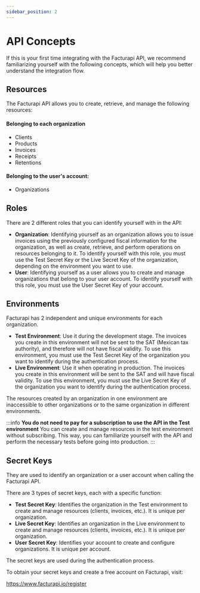 ```yaml
---
sidebar_position: 2
---
```


# API Concepts

If this is your first time integrating with the Facturapi API, we recommend familiarizing yourself with the following concepts, which will help you better understand the integration flow.

## Resources

The Facturapi API allows you to create, retrieve, and manage the following resources:

#### Belonging to each organization

- Clients
- Products
- Invoices
- Receipts
- Retentions

#### Belonging to the user's account:

- Organizations

## Roles

There are 2 different roles that you can identify yourself with in the API:

- **Organization**: Identifying yourself as an organization allows you to issue invoices using the previously configured fiscal information for the organization, as well as create, retrieve, and perform operations on resources belonging to it. To identify yourself with this role, you must use the Test Secret Key or the Live Secret Key of the organization, depending on the environment you want to use.
- **User**: Identifying yourself as a user allows you to create and manage organizations that belong to your user account. To identify yourself with this role, you must use the User Secret Key of your account.

## Environments

Facturapi has 2 independent and unique environments for each organization.

- **Test Environment**: Use it during the development stage. The invoices you create in this environment will not be sent to the SAT (Mexican tax authority), and therefore will not have fiscal validity. To use this environment, you must use the Test Secret Key of the organization you want to identify during the authentication process.
- **Live Environment**: Use it when operating in production. The invoices you create in this environment will be sent to the SAT and will have fiscal validity. To use this environment, you must use the Live Secret Key of the organization you want to identify during the authentication process.

The resources created by an organization in one environment are inaccessible to other organizations or to the same organization in different environments.

:::info **You do not need to pay for a subscription to use the API in the Test environment**
You can create and manage resources in the test environment without subscribing. This way, you can familiarize yourself with the API and perform the necessary tests before going into production.
:::

## Secret Keys

They are used to identify an organization or a user account when calling the Facturapi API.

There are 3 types of secret keys, each with a specific function:

- **Test Secret Key**: Identifies the organization in the Test environment to create and manage resources (clients, invoices, etc.). It is unique per organization.
- **Live Secret Key**: Identifies an organization in the Live environment to create and manage resources (clients, invoices, etc.). It is unique per organization.
- **User Secret Key**: Identifies your account to create and configure organizations. It is unique per account.

The secret keys are used during the authentication process.

To obtain your secret keys and create a free account on Facturapi, visit:

<a href="https://www.facturapi.io/register?utm_source=facturapi-docs&utm_medium=GithubPages" target="_blank">https://www.facturapi.io/register</a>


